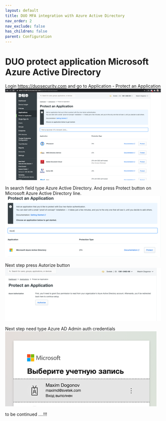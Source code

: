 ```yaml
---
layout: default
title: DUO MFA integration with Azure Active Directory
nav_order: 2
nav_exclude: false
has_children: false
parent: Configuration
---
```


# DUO protect application Microsoft Azure Active Directory


Login https://duosecurity.com 
and go to Application - Protect an Application  
![](images/DUOMFA_1.png)

In search field type Azure Active Directory.
And press Protect button on Microsoft Azure Active Directory line. 
![](images/DUOMFA_2.png)

Next step press Autorize button 
![](images/DUOMFA_3.png)

Next step need type Azure AD Admin auth credentials
![](images/DUOMFA_4.png)


to be continued ....!!!